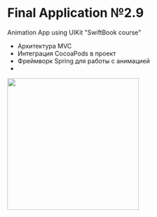 # Final Application №2.9
Animation App using UIKit "SwiftBook course"

- Архитектура MVC
- Интеграция CocoaPods в проект
- Фреймворк Spring для работы с анимацией
- 
<img src="https://user-images.githubusercontent.com/93527566/184950597-1f24509a-a264-48c5-bfad-b95128b84e58.gif" style="width:300px;"/>
